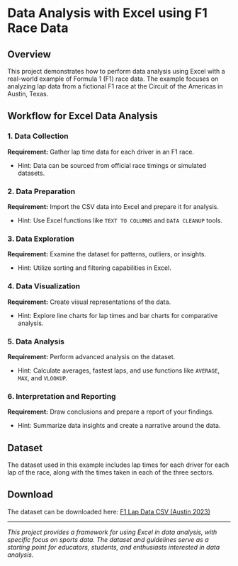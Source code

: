 # Data Analysis with Excel using F1 Race Data

## Overview

This project demonstrates how to perform data analysis using Excel with a real-world example of Formula 1 (F1) race data. The example focuses on analyzing lap data from a fictional F1 race at the Circuit of the Americas in Austin, Texas.

## Workflow for Excel Data Analysis

### 1. Data Collection
**Requirement:** Gather lap time data for each driver in an F1 race.
- Hint: Data can be sourced from official race timings or simulated datasets.

### 2. Data Preparation
**Requirement:** Import the CSV data into Excel and prepare it for analysis.
- Hint: Use Excel functions like `TEXT TO COLUMNS` and `DATA CLEANUP` tools.

### 3. Data Exploration
**Requirement:** Examine the dataset for patterns, outliers, or insights.
- Hint: Utilize sorting and filtering capabilities in Excel.

### 4. Data Visualization
**Requirement:** Create visual representations of the data.
- Hint: Explore line charts for lap times and bar charts for comparative analysis.

### 5. Data Analysis
**Requirement:** Perform advanced analysis on the dataset.
- Hint: Calculate averages, fastest laps, and use functions like `AVERAGE`, `MAX`, and `VLOOKUP`.

### 6. Interpretation and Reporting
**Requirement:** Draw conclusions and prepare a report of your findings.
- Hint: Summarize data insights and create a narrative around the data.

## Dataset

The dataset used in this example includes lap times for each driver for each lap of the race, along with the times taken in each of the three sectors.

## Download

The dataset can be downloaded here: [F1 Lap Data CSV (Austin 2023)](sandbox:/mnt/data/F1_Lap_Data_Austin_2023.csv)

---

*This project provides a framework for using Excel in data analysis, with specific focus on sports data. The dataset and guidelines serve as a starting point for educators, students, and enthusiasts interested in data analysis.*
